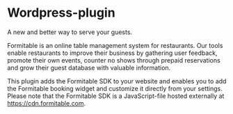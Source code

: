 # Wordpress-plugin
A new and better way to serve your guests.

Formitable is an online table management system for restaurants. Our tools enable restaurants to improve their business by gathering user feedback, promote their own events, counter no shows through prepaid reservations and grow their guest database with valuable information.

This plugin adds the Formitable SDK to your website and enables you to add the Formitable booking widget and customize it directly from your settings.
Please note that the Formitable SDK is a JavaScript-file hosted externally at https://cdn.formitable.com.
